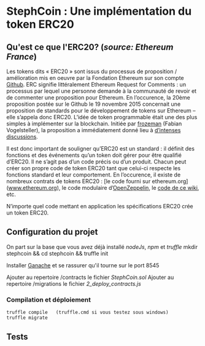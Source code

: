 # StephCoin : Une implémentation du token ERC20
## Qu'est ce que l'ERC20? (_source: Ethereum France_)

Les tokens dits « ERC20 » sont issus du processus de proposition / amélioration mis en oeuvre par la Fondation Ethereum sur son compte 
[Github](https://github.com/ethereum/EIPs/issues). ERC signifie littéralement Ethereum Request for Comments : un processus par lequel une personne demande à la communauté de revoir et de commenter une proposition pour Ethereum. En l’occurence, la 20ème proposition postée sur le Github le 19 novembre 2015 concernait une proposition de standards pour le développement de tokens sur Ethereum – elle s’appela donc ERC20. L’idée de token programmable était une des plus simples à implémenter sur la blockchain. Initiée par [frozeman](https://github.com/frozeman) (Fabian Vogelsteller), la proposition a immédiatement donné lieu à [d’intenses discussions](https://github.com/ethereum/EIPs/issues/20).

Il est donc important de souligner qu’ERC20 est un standard : il définit des fonctions et des événements qu’un token doit gérer pour être 
qualifié d’ERC20. Il ne s’agit pas d’un code précis ou d’un produit. Chacun peut créer son propre code de token ERC20 tant que celui-ci 
respecte les fonctions standard et leur comportement. En l’occurence, il existe de nombreux contrats de tokens ERC20 : [le code fourni sur ethereum.org]
(www.ethereum.org), le code modulaire d’[OpenZeppelin](https://github.com/OpenZeppelin/openzeppelin-solidity/tree/master/contracts/token/ERC721), le [code de ce wiki](https://theethereum.wiki/w/index.php/ERC20_Token_Standard), etc.

N’importe quel code mettant en application les spécifications ERC20 crée un token ERC20.


## Configuration du projet

On part sur la base que vous avez déjà installé _nodeJs_, _npm_ et _truffle_
      mkdir stephcoin && cd stephcoin && truffle init

Installer [Ganache](http://truffleframework.com/ganache/) et se rassurer qu'il tourne sur le port 8545

Ajouter au repertoire /contracts le fichier *StephCoin.sol*
Ajouter au repertoire /migrations le fichier *2_deploy_contracts.js*
### Compilation et déploiement
    truffle compile   (truffle.cmd si vous testez sous windows)
    truffle migrate

## Tests
